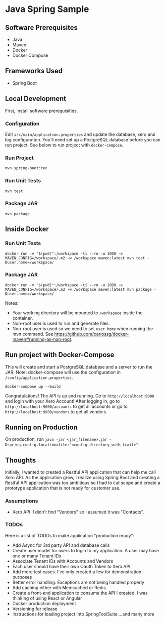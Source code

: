 # Java Spring Sample

## Software Prerequisites

- Java
- Maven
- Docker
- Docker Compose

## Frameworks Used

- Spring Boot

## Local Development

First, install software prerequisities.

### Configuration

Edit `src/main/application.properties` and update the database, xero and log configuration. You'll need set up a PostgreSQL database before you can run project. See below to run project with `docker-compose`.

### Run Project

```console
mvn spring-boot:run
```

### Run Unit Tests

```console
mvn test
```

### Package JAR

```console
mvn package
```

## Inside Docker

### Run Unit Tests

```console
docker run -v "$(pwd)":/workspace -ti --rm -u 1000 -e MAVEN_CONFIG=/workspace/.m2 -w /workspace maven:latest mvn test -Duser.home=/workspace/
```

### Package JAR

```console
docker run -v "$(pwd)":/workspace -ti --rm -u 1000 -e MAVEN_CONFIG=/workspace/.m2 -w /workspace maven:latest mvn package -Duser.home=/workspace/
```

Notes:

- Your working directory will be mounted to `/workspace` inside the container.
- Non-root user is used to run and generate files.
- Non-root user is used so we need to set `user.home` when running the mvn command. See https://github.com/carlossg/docker-maven#running-as-non-root.

## Run project with Docker-Compose

This will create and start a PostgreSQL database and a server to run the JAR. Note: docker-compose will use the configuration in `/config/application.properties`.

```console
docker-compose up --build
```

Congratulations! The API is up and running. Go to `http://localhost:9000` and login with your Xero Account!
After logging in, go to `http://localhost:9000/accounts` to get all accounts or go to `http://localhost:9000/vendors` to get all vendors.

## Running on Production

On production, run `java -jar <jar_filename>.jar -Dspring.config.location=file:"<config_directory_with_trail>"`.

## Thoughts

Initially, I wanted to created a Restful API application that can help me call Xero API. As the application grew, I realize using Spring Boot and creating a Restful API application was too ambitious so I had to cut scope and create a prototype application that is not ready for customer use.

### Assumptions

- Xero API: I didn't find "Vendors" so I assumed it was "Contacts".

### TODOs
Here is a list of TODOs to make application "production ready":

- Add Async for 3rd party API and database calls
- Create user model for users to login to my application. A user may have one or many Tenant IDs
- Associate Tenant IDs with Accounts and Vendors
- Each user should have their own Oauth Token to Xero API
- Add more test cases. I've only created a few for demonstration purposes
- Better error handling. Exceptions are not being handled properly
- Add caching either with Memcached or Redis
- Create a front-end application to consume the API I created. I was thinking of using React or Angular
- Docker production deployment
- Versioning for release
- Instructions for loading project into SpringToolSuite
...and many more
